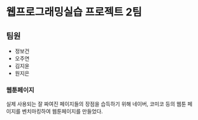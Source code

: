 # 웹프로그래밍실습 프로젝트 2팀

## 팀원
- 정보건
- 오주연
- 김지윤
- 원지은

### 웹툰페이지
실제 사용되는 잘 짜여진 페이지들의 장점을 습득하기 위해
네이버, 코미코 등의 웹툰 페이지를 벤치마킹하여 웹툰페이지를 만들었다. 
